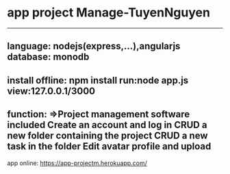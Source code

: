 # app project Manage-TuyenNguyen
-------------------
language: nodejs(express,...),angularjs
database: monodb
--------------------
install offline:
npm install
run:node app.js
view:127.0.0.1/3000
--------------------
function:
=>Project management software included
Create an account and log in
CRUD a new folder containing the project
CRUD a new task in the folder
Edit avatar profile and upload
---------------------
app online: https://app-projectm.herokuapp.com/
